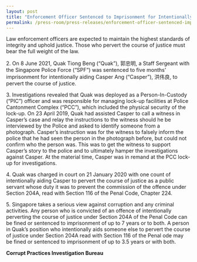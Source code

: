 ```yaml
---
layout: post
title: "Enforcement Officer Sentenced to Imprisonment for Intentionally Aiding to Pervert the Course of Justice"
permalink: /press-room/press-releases/enforcement-officer-sentenced-imprisonment-intentionally-aiding-pervert/
---
```

Law enforcement officers are expected to maintain the highest standards of integrity and uphold justice. Those who pervert the course of justice must bear the full weight of the law.

2\.      On 8 June 2021, Quak Tiong Beng (“Quak”), 郭忠明, a Staff Sergeant with the Singapore Police Force (“SPF”) was sentenced to five months’ imprisonment for intentionally aiding Casper Ang (“Casper”), 洪伟良, to pervert the course of justice.

3\.      Investigations revealed that Quak was deployed as a Person-In-Custody (“PIC”) officer and was responsible for managing lock-up facilities at Police Cantonment Complex (“PCC”), which included the physical security of the lock-up. On 23 April 2019, Quak had assisted Casper to call a witness in Casper’s case and relay the instructions to the witness should he be interviewed by the Police and asked to identify someone from a photograph. Casper’s instruction was for the witness to falsely inform the police that he had seen the person in the photograph before, but could not confirm who the person was. This was to get the witness to support Casper’s story to the police and to ultimately hamper the investigations against Casper. At the material time, Casper was in remand at the PCC lock-up for investigations.

4\.      Quak was charged in court on 21 January 2020 with one count of intentionally aiding Casper to pervert the course of justice as a public servant whose duty it was to prevent the commission of the offence under Section 204A, read with Section 116 of the Penal Code, Chapter 224.

5\.       Singapore takes a serious view against corruption and any criminal activities. Any person who is convicted of an offence of intentionally perverting the course of justice under Section 204A of the Penal Code can be fined or sentenced to imprisonment of up to 7 years or to both. A person in Quak’s position who intentionally aids someone else to pervert the course of justice under Section 204A read with Section 116 of the Penal ode may be fined or sentenced to imprisonment of up to 3.5 years or with both.

 
**Corrupt Practices Investigation Bureau**
